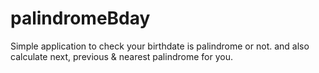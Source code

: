 # palindromeBday
 
Simple application to check your birthdate is palindrome or not.
and also calculate next, previous & nearest palindrome for you.
